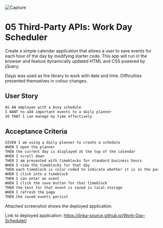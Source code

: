 ![Capture](https://user-images.githubusercontent.com/76650898/113685618-9aa3f880-9705-11eb-9e38-68b862703155.JPG)
# 05 Third-Party APIs: Work Day Scheduler
Create a simple calendar application that allows a user to save events for each hour of the day by modifying starter code. This app will run in the browser and feature dynamically updated HTML and CSS powered by jQuery.

Dayjs was used as the library to work with date and time.
Difficulties presented themselves in colour changes. 

## User Story

```md
AS AN employee with a busy schedule
I WANT to add important events to a daily planner
SO THAT I can manage my time effectively
```

## Acceptance Criteria

```md
GIVEN I am using a daily planner to create a schedule
WHEN I open the planner
THEN the current day is displayed at the top of the calendar
WHEN I scroll down
THEN I am presented with timeblocks for standard business hours
WHEN I view the timeblocks for that day
THEN each timeblock is color coded to indicate whether it is in the past, present, or future
WHEN I click into a timeblock
THEN I can enter an event
WHEN I click the save button for that timeblock
THEN the text for that event is saved in local storage
WHEN I refresh the page
THEN the saved events persist
```

Attached screenshot shows the deployed application.

Link to deployed application: https://linka-source.github.io/Work-Day-Scheduler/



